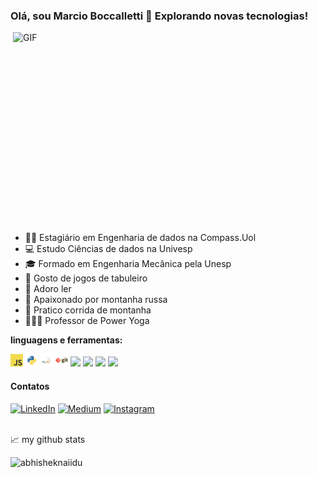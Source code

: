 ### Olá, sou Marcio Boccalletti 👋 Explorando novas tecnologias!

 <img align="right" alt="GIF" src="https://github.com/abhisheknaiidu/abhisheknaiidu/blob/master/code.gif?raw=true" width="500" height="320" />
 
- 👨‍💻 Estagiário em Engenharia de dados na Compass.Uol
- 💻 Estudo Ciências de dados na Univesp
- 🎓 Formado em Engenharia Mecânica pela Unesp
- 📌 Gosto de jogos de tabuleiro
- 📕 Adoro ler
- 🎢 Apaixonado por montanha russa
- 🏃 Pratico corrida de montanha
- 🧘🏼‍♂️ Professor de Power Yoga


**linguagens e ferramentas:**  

<code><img height="20" src="https://raw.githubusercontent.com/github/explore/80688e429a7d4ef2fca1e82350fe8e3517d3494d/topics/javascript/javascript.png"></code>
<code><img height="20" src="https://raw.githubusercontent.com/github/explore/80688e429a7d4ef2fca1e82350fe8e3517d3494d/topics/python/python.png"></code>
<code><img height="20" src="https://raw.githubusercontent.com/github/explore/80688e429a7d4ef2fca1e82350fe8e3517d3494d/topics/mysql/mysql.png"></code>
<code><img height="20" src="https://raw.githubusercontent.com/github/explore/80688e429a7d4ef2fca1e82350fe8e3517d3494d/topics/git/git.png"></code>
<code><img height="20" src="https://cdn.jsdelivr.net/gh/devicons/devicon/icons/css3/css3-original.svg"></code>
<code><img height="20" src="https://cdn.jsdelivr.net/gh/devicons/devicon/icons/html5/html5-original-wordmark.svg"></code>
<code><img height="20" src="https://cdn.jsdelivr.net/gh/devicons/devicon/icons/java/java-original.svg"></code>
<code><img height="20" src="https://cdn.jsdelivr.net/gh/devicons/devicon/icons/vscode/vscode-original-wordmark.svg"></code>
<br/>

#### Contatos
[![LinkedIn](https://img.shields.io/badge/-LinkedIn-000?style=for-the-badge&logo=linkedin&logoColor=FF00F6&color:FFF)](https://www.linkedin.com/in/marcioboccalletti/)
[![Medium](https://img.shields.io/badge/-Medium-000?style=for-the-badge&logo=medium&logoColor=FF00F6&color:FFF)](https://medium.com/@marcioboccalletti)
[![Instagram](https://img.shields.io/badge/-Instagram-000?style=for-the-badge&logo=instagram&logoColor=FF00F6&color:FFF)](https://www.instagram.com/in/mboccalletti/)

<br/>
  📈 my github stats

<p align="left"> <img src="https://github-readme-stats.vercel.app/api?username=mboccall&show_icons=true&theme=gotham" alt="abhisheknaiidu" />
